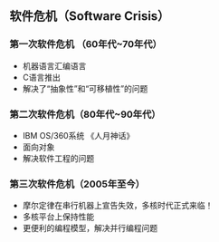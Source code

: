 <!-- 
title: 软件危机
from: work
create: 2021-11-25
tags: term,software
-->

## 软件危机（Software Crisis）

### 第一次软件危机 （60年代~70年代）
- 机器语言汇编语言
- C语言推出
- 解决了“抽象性”和“可移植性”的问题

### 第二次软件危机（80年代~90年代）
- IBM OS/360系统 《人月神话》
- 面向对象
- 解决软件工程的问题

### 第三次软件危机（2005年至今）
- 摩尔定律在串行机器上宣告失效，多核时代正式来临！
- 多核平台上保持性能
- 更便利的编程模型，解决并行编程问题

